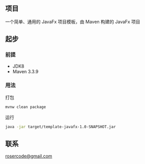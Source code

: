 ## 项目

一个简单、通用的 JavaFx 项目模板，由 Maven 构建的 JavaFx 项目

## 起步

### 前提

- JDK8
- Maven 3.3.9

### 用法

打包

```bash
mvnw clean package
```

运行

````bash
java -jar target/template-javafx-1.0-SNAPSHOT.jar
````

## 联系

rosercode@gmail.com
